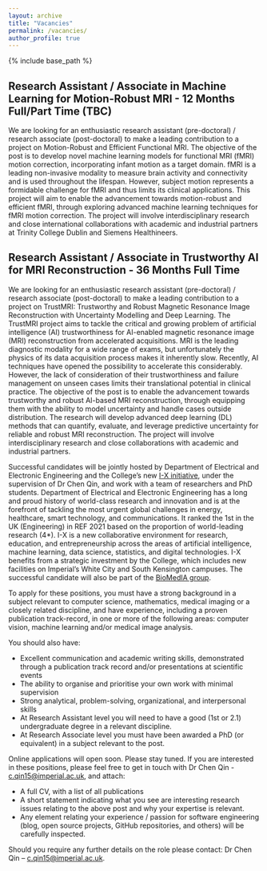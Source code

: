 ```yaml
---
layout: archive
title: "Vacancies"
permalink: /vacancies/
author_profile: true
---
```


{% include base_path %}

Research Assistant / Associate in Machine Learning for Motion-Robust MRI - 12 Months Full/Part Time (TBC)
------
We are looking for an enthusiastic research assistant (pre-doctoral) / research associate (post-doctoral) to make a leading contribution to a project on Motion-Robust and Efficient Functional MRI. The objective of the post is to develop novel machine learning models for functional MRI (fMRI) motion correction, incorporating infant motion as a target domain. fMRI is a leading non-invasive modality to measure brain activity and connectivity and is used throughout the lifespan. However, subject motion represents a formidable challenge for fMRI and thus limits its clinical applications. This project will aim to enable the advancement towards motion-robust and efficient fMRI, through exploring advanced machine learning techniques for fMRI motion correction. The project will involve interdisciplinary research and close international collaborations with academic and industrial partners at Trinity College Dublin and Siemens Healthineers. 


Research Assistant / Associate in Trustworthy AI for MRI Reconstruction - 36 Months Full Time
------
We are looking for an enthusiastic research assistant (pre-doctoral) / research associate (post-doctoral) to make a leading contribution to a project on TrustMRI: Trustworthy and Robust Magnetic Resonance Image Reconstruction with Uncertainty Modelling and Deep Learning. The TrustMRI project aims to tackle the critical and growing problem of artificial intelligence (AI) trustworthiness for AI-enabled magnetic resonance image (MRI) reconstruction from accelerated acquisitions. MRI is the leading diagnostic modality for a wide range of exams, but unfortunately the physics of its data acquisition process makes it inherently slow. Recently, AI techniques have opened the possibility to accelerate this considerably. However, the lack of consideration of their trustworthiness and failure management on unseen cases limits their translational potential in clinical practice. The objective of the post is to enable the advancement towards trustworthy and robust AI-based MRI reconstruction, through equipping them with the ability to model uncertainty and handle cases outside distribution. The research will develop advanced deep learning (DL) methods that can quantify, evaluate, and leverage predictive uncertainty for reliable and robust MRI reconstruction. The project will involve interdisciplinary research and close collaborations with academic and industrial partners.

Successful candidates will be jointly hosted by Department of Electrical and Electronic Engineering and the College’s new [I-X initiative](https://ix.imperial.ac.uk/), under the supervision of Dr Chen Qin, and work with a team of researchers and PhD students. Department of Electrical and Electronic Engineering has a long and proud history of world-class research and innovation and is at the forefront of tackling the most urgent global challenges in energy, healthcare, smart technology, and communications. It ranked the 1st in the UK (Engineering) in REF 2021 based on the proportion of world-leading research (4*). I-X is a new collaborative environment for research, education, and entrepreneurship across the areas of artificial intelligence, machine learning, data science, statistics, and digital technologies. I-X benefits from a strategic investment by the College, which includes new facilities on Imperial’s White City and South Kensington campuses. The successful candidate will also be part of the [BioMedIA group]([https://biomedia.doc.ic.ac.uk/]).

To apply for these positions, you must have a strong background in a subject relevant to computer science, mathematics, medical imaging or a closely related discipline, and have experience, including a proven publication track-record, in one or more of the following areas: computer vision, machine learning and/or medical image analysis.

You should also have:
- Excellent communication and academic writing skills, demonstrated through a publication track record and/or presentations at scientific events
- The ability to organise and prioritise your own work with minimal supervision
- Strong analytical, problem-solving, organizational, and interpersonal skills
- At Research Assistant level you will need to have a good (1st or 2.1) undergraduate degree in a relevant discipline.
- At Research Associate level you must have been awarded a PhD (or equivalent) in a subject relevant to the post.

Online applications will open soon. Please stay tuned. If you are interested in these positions, please feel free to get in touch with Dr Chen Qin - c.qin15@imperial.ac.uk, and attach:
- A full CV, with a list of all publications
- A short statement indicating what you see are interesting research issues relating to the above post and why your expertise is relevant.
- Any element relating your experience / passion for software engineering (blog, open source projects, GitHub repositories, and others) will be carefully inspected.

Should you require any further details on the role please contact: Dr Chen Qin – c.qin15@imperial.ac.uk.




